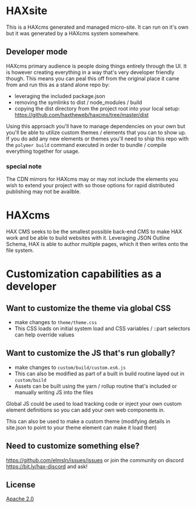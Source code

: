 # HAXsite
This is a HAXcms generated and managed micro-site. It can run on it's own but it was generated by a HAXcms system somewhere.

## Developer mode
HAXcms primary audience is people doing things entirely through the UI. It is however creating everything in a way that's very developer friendly though. This means you can peal this off from the original place it came from and run this as a stand alone repo by:

- leveraging the included package.json
- removing the symlinks to dist / node_modules / build
- copying the dist directory from the project root into your local setup: https://github.com/haxtheweb/haxcms/tree/master/dist

Using this approach you'll have to manage dependencies on your own but you'll be able to utilize custom themes / elements that you can to show up. If you do add any new elements or themes you'll need to ship this repo with the `polymer build` command executed in order to bundle / compile everything together for usage.

### special note
The CDN mirrors for HAXcms may or may not include the elements you wish to extend your project with so those options for rapid distributed publishing may not be availble.

# HAXcms
HAX CMS seeks to be the smallest possible back-end CMS to make HAX work and be able to build websites with it. Leveraging JSON Outline Schema, HAX is able to author multiple pages, which it then writes onto the file system.

# Customization capabilities as a developer

## Want to customize the theme via global CSS
- make changes to `theme/theme.css`
- This CSS loads on initial system load and CSS variables / ::part selectors can help override values

## Want to customize the JS that's run globally?
- make changes to `custom/build/custom.es6.js`
- This can also be modified as part of a built in build routine layed out in `custom/build`
- Assets can be built using the yarn / rollup routine that's included or manually writing JS into the files

Global JS could be used to load tracking code or inject your own custom element definitions so you can add your own web components in.

This can also be used to make a custom theme (modifying details in site.json to point to your theme element can make it load then)

## Need to customize something else?
https://github.com/elmsln/issues/issues or join the community on discord https://bit.ly/hax-discord and ask! 

## License
[Apache 2.0](LICENSE.md)
